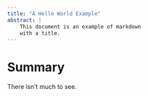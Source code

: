 ```yaml
---
title: "A Hello World Example"
abstract: |
    This document is an example of markdown
    with a title.
---
```


# Summary

There isn't much to see.
